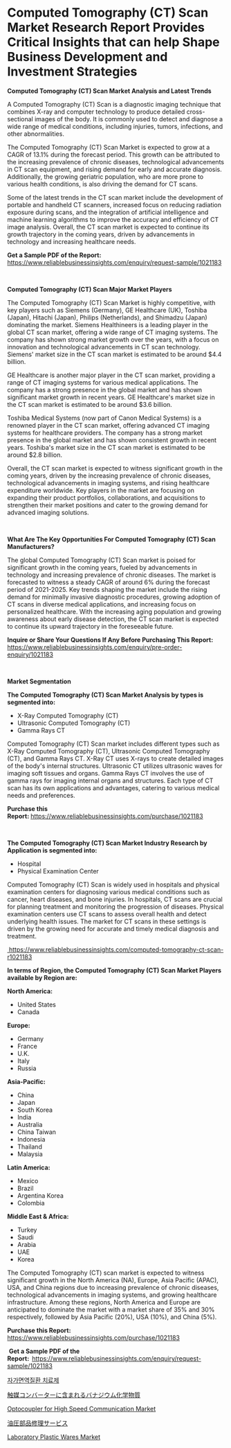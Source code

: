 <p><h1>Computed Tomography (CT) Scan Market Research Report Provides Critical Insights that can help Shape Business Development and Investment Strategies</h1></p><p><strong>Computed Tomography (CT) Scan Market Analysis and Latest Trends</strong></p>
<p><p>A Computed Tomography (CT) Scan is a diagnostic imaging technique that combines X-ray and computer technology to produce detailed cross-sectional images of the body. It is commonly used to detect and diagnose a wide range of medical conditions, including injuries, tumors, infections, and other abnormalities.</p><p>The Computed Tomography (CT) Scan Market is expected to grow at a CAGR of 13.1% during the forecast period. This growth can be attributed to the increasing prevalence of chronic diseases, technological advancements in CT scan equipment, and rising demand for early and accurate diagnosis. Additionally, the growing geriatric population, who are more prone to various health conditions, is also driving the demand for CT scans.</p><p>Some of the latest trends in the CT scan market include the development of portable and handheld CT scanners, increased focus on reducing radiation exposure during scans, and the integration of artificial intelligence and machine learning algorithms to improve the accuracy and efficiency of CT image analysis. Overall, the CT scan market is expected to continue its growth trajectory in the coming years, driven by advancements in technology and increasing healthcare needs.</p></p>
<p><strong>Get a Sample PDF of the Report:&nbsp;</strong> <a href="https://www.reliablebusinessinsights.com/enquiry/request-sample/1021183">https://www.reliablebusinessinsights.com/enquiry/request-sample/1021183</a></p>
<p>&nbsp;</p>
<p><strong>Computed Tomography (CT) Scan Major Market Players</strong></p>
<p><p>The Computed Tomography (CT) Scan Market is highly competitive, with key players such as Siemens (Germany), GE Healthcare (UK), Toshiba (Japan), Hitachi (Japan), Philips (Netherlands), and Shimadzu (Japan) dominating the market. Siemens Healthineers is a leading player in the global CT scan market, offering a wide range of CT imaging systems. The company has shown strong market growth over the years, with a focus on innovation and technological advancements in CT scan technology. Siemens' market size in the CT scan market is estimated to be around $4.4 billion.</p><p>GE Healthcare is another major player in the CT scan market, providing a range of CT imaging systems for various medical applications. The company has a strong presence in the global market and has shown significant market growth in recent years. GE Healthcare's market size in the CT scan market is estimated to be around $3.6 billion.</p><p>Toshiba Medical Systems (now part of Canon Medical Systems) is a renowned player in the CT scan market, offering advanced CT imaging systems for healthcare providers. The company has a strong market presence in the global market and has shown consistent growth in recent years. Toshiba's market size in the CT scan market is estimated to be around $2.8 billion.</p><p>Overall, the CT scan market is expected to witness significant growth in the coming years, driven by the increasing prevalence of chronic diseases, technological advancements in imaging systems, and rising healthcare expenditure worldwide. Key players in the market are focusing on expanding their product portfolios, collaborations, and acquisitions to strengthen their market positions and cater to the growing demand for advanced imaging solutions.</p></p>
<p>&nbsp;</p>
<p><strong>What Are The Key Opportunities For Computed Tomography (CT) Scan Manufacturers?</strong></p>
<p><p>The global Computed Tomography (CT) Scan market is poised for significant growth in the coming years, fueled by advancements in technology and increasing prevalence of chronic diseases. The market is forecasted to witness a steady CAGR of around 6% during the forecast period of 2021-2025. Key trends shaping the market include the rising demand for minimally invasive diagnostic procedures, growing adoption of CT scans in diverse medical applications, and increasing focus on personalized healthcare. With the increasing aging population and growing awareness about early disease detection, the CT scan market is expected to continue its upward trajectory in the foreseeable future.</p></p>
<p><strong>Inquire or Share Your Questions If Any Before Purchasing This Report:</strong> <a href="https://www.reliablebusinessinsights.com/enquiry/pre-order-enquiry/1021183">https://www.reliablebusinessinsights.com/enquiry/pre-order-enquiry/1021183</a></p>
<p>&nbsp;</p>
<p><strong>Market Segmentation</strong></p>
<p><strong>The Computed Tomography (CT) Scan Market Analysis by types is segmented into:</strong></p>
<p><ul><li>X-Ray Computed Tomography (CT)</li><li>Ultrasonic Computed Tomography (CT)</li><li>Gamma Rays CT</li></ul></p>
<p><p>Computed Tomography (CT) Scan market includes different types such as X-Ray Computed Tomography (CT), Ultrasonic Computed Tomography (CT), and Gamma Rays CT. X-Ray CT uses X-rays to create detailed images of the body's internal structures. Ultrasonic CT utilizes ultrasonic waves for imaging soft tissues and organs. Gamma Rays CT involves the use of gamma rays for imaging internal organs and structures. Each type of CT scan has its own applications and advantages, catering to various medical needs and preferences.</p></p>
<p><strong>Purchase this Report:&nbsp;</strong><a href="https://www.reliablebusinessinsights.com/purchase/1021183">https://www.reliablebusinessinsights.com/purchase/1021183</a></p>
<p>&nbsp;</p>
<p><strong>The Computed Tomography (CT) Scan Market Industry Research by Application is segmented into:</strong></p>
<p><ul><li>Hospital</li><li>Physical Examination Center</li></ul></p>
<p><p>Computed Tomography (CT) Scan is widely used in hospitals and physical examination centers for diagnosing various medical conditions such as cancer, heart diseases, and bone injuries. In hospitals, CT scans are crucial for planning treatment and monitoring the progression of diseases. Physical examination centers use CT scans to assess overall health and detect underlying health issues. The market for CT scans in these settings is driven by the growing need for accurate and timely medical diagnosis and treatment.</p></p>
<p><a href="https://www.reliablebusinessinsights.com/computed-tomography-ct-scan-r1021183">&nbsp;https://www.reliablebusinessinsights.com/computed-tomography-ct-scan-r1021183</a></p>
<p><strong>In terms of Region, the Computed Tomography (CT) Scan Market Players available by Region are:</strong></p>
<p>
    <p> <strong> North America: </strong>
        <ul>
            <li>United States</li>
            <li>Canada</li>
        </ul>
        </p> 
    <p> <strong> Europe: </strong>
        <ul>
            <li>Germany</li>
            <li>France</li>
            <li>U.K.</li>
            <li>Italy</li>
            <li>Russia</li>
        </ul>
        </p> 
    <p> <strong> Asia-Pacific: </strong>
        <ul>
            <li>China</li>
            <li>Japan</li>
            <li>South Korea</li>
            <li>India</li>
            <li>Australia</li>
            <li>China Taiwan</li>
            <li>Indonesia</li>
            <li>Thailand</li>
            <li>Malaysia</li>
        </ul>
        </p> 
    <p> <strong> Latin America: </strong>
        <ul>
            <li>Mexico</li>
            <li>Brazil</li>
            <li>Argentina Korea</li>
            <li>Colombia</li>
        </ul>
        </p> 
    <p> <strong> Middle East & Africa: </strong>
        <ul>
            <li>Turkey</li>
            <li>Saudi</li>
            <li>Arabia</li>
            <li>UAE</li>
            <li>Korea</li>
        </ul>
    </p>
    </p>
<p><p>The Computed Tomography (CT) scan market is expected to witness significant growth in the North America (NA), Europe, Asia Pacific (APAC), USA, and China regions due to increasing prevalence of chronic diseases, technological advancements in imaging systems, and growing healthcare infrastructure. Among these regions, North America and Europe are anticipated to dominate the market with a market share of 35% and 30% respectively, followed by Asia Pacific (20%), USA (10%), and China (5%).</p></p>
<p><strong>Purchase this Report: </strong><a href="https://www.reliablebusinessinsights.com/purchase/1021183">https://www.reliablebusinessinsights.com/purchase/1021183</a></p>
<p>&nbsp;<strong>Get a Sample PDF of the Report:&nbsp;&nbsp;</strong><a href="https://www.reliablebusinessinsights.com/enquiry/request-sample/1021183">https://www.reliablebusinessinsights.com/enquiry/request-sample/1021183</a></p>
<p><strong></strong></p>
<p><p><a href="https://github.com/apple8975768/Market-Research-Report-List-1/blob/main/556601080799.md">자가면역질환 치료제</a></p><p><a href="https://github.com/CarlieShields/Market-Research-Report-List-1/blob/main/978084687915.md">触媒コンバーターに含まれるバナジウム化学物質</a></p><p><a href="https://github.com/gladysalidde/Market-Research-Report-List-1/blob/main/optocoupler-for-high-speed-communication-market.md">Optocoupler for High Speed Communication Market</a></p><p><a href="https://github.com/HershelKris/Market-Research-Report-List-1/blob/main/382655887916.md">油圧部品修理サービス</a></p><p><a href="https://github.com/dimitrishawkinswaynenp91rgz/Market-Research-Report-List-2/blob/main/laboratory-plastic-wares-market.md">Laboratory Plastic Wares Market</a></p></p>